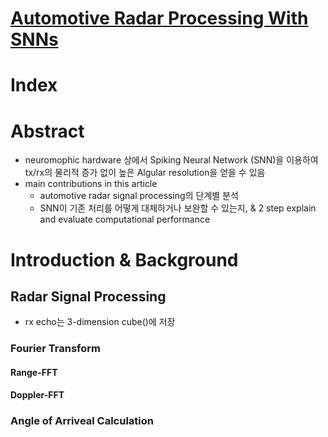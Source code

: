# [Automotive Radar Processing With SNNs](https://www.frontiersin.org/journals/neuroscience/articles/10.3389/fnins.2022.851774/full)

# Index

# Abstract
- neuromophic hardware 상에서 Spiking Neural Network (SNN)을 이용하여 tx/rx의 물리적 증가 없이 높은 Algular resolution을 얻을 수 있음  
- main contributions in this article  
  + automotive radar signal processing의 단계별 분석  
  + SNN이 기존 처리를 어떻게 대체하거나 보완할 수 있는지, & 2 step explain and evaluate computational performance  

# Introduction & Background
## Radar Signal Processing
- rx echo는 3-dimension cube()에 저장  
### Fourier Transform
#### Range-FFT
#### Doppler-FFT
### Angle of Arriveal Calculation


